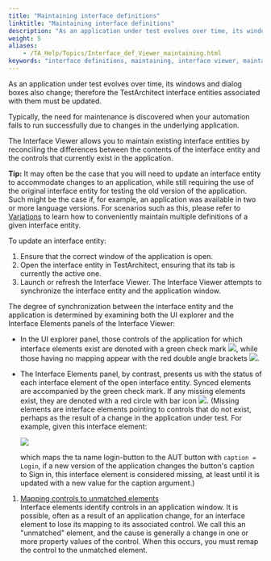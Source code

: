 ```yaml
--- 
title: "Maintaining interface definitions"
linktitle: "Maintaining interface definitions"
description: "As an application under test evolves over time, its windows and dialog boxes also change; therefore the TestArchitect interface entities associated with them must be updated."
weight: 5
aliases: 
    - /TA_Help/Topics/Interface_def_Viewer_maintaining.html
keywords: "interface definitions, maintaining, interface viewer, maintaining interface definitions, viewer"
---
```


As an application under test evolves over time, its windows and dialog boxes also change; therefore the TestArchitect interface entities associated with them must be updated.

Typically, the need for maintenance is discovered when your automation fails to run successfully due to changes in the underlying application.

The Interface Viewer allows you to maintain existing interface entities by reconciling the differences between the contents of the interface entity and the controls that currently exist in the application.

**Tip:** It may often be the case that you will need to update an interface entity to accommodate changes to an application, while still requiring the use of the original interface entity for testing the old version of the application. Such might be the case if, for example, an application was available in two or more language versions. For scenarios such as this, please refer to [Variations](/TA_Help/Topics/Variations.html) to learn how to conveniently maintain multiple definitions of a given interface entity.

To update an interface entity:

1.  Ensure that the correct window of the application is open.
2.  Open the interface entity in TestArchitect, ensuring that its tab is currently the active one.
3.  Launch or refresh the Interface Viewer. The Interface Viewer attempts to synchronize the interface entity and the application window.

The degree of synchronization between the interface entity and the application is determined by examining both the UI explorer and the Interface Elements panels of the Interface Viewer:

-   In the UI explorer panel, those controls of the application for which interface elements exist are denoted with a green check mark ![](/images/TA_Help/Images/ug_interface_definition13.png), while those having no mapping appear with the red double angle brackets ![](/images/TA_Help/Images/ug_interface_definition19.png).
-   The Interface Elements panel, by contrast, presents us with the status of each interface element of the open interface entity. Synced elements are accompanied by the green check mark. If any missing elements exist, they are denoted with a red circle with bar icon ![](/images/TA_Help/Images/ug_interface_definition14.png). \(Missing elements are interface elements pointing to controls that do not exist, perhaps as the result of a change in the application under test. For example, given this interface element:

    ![](/images/TA_Help/Images/ug_interface_definition20.png)

    which maps the ta name login-button to the AUT button with `caption = Login`, if a new version of the application changes the button's caption to Sign in, this interface element is considered missing, at least until it is updated with a new value for the caption argument.\)


1.  [Mapping controls to unmatched elements](/TA_Help/Topics/Interface_def_Viewer_maintaining_mapping_controls.html)  
Interface elements identify controls in an application window. It is possible, often as a result of an application change, for an interface element to lose its mapping to its associated control. We call this an "unmatched" element, and the cause is generally a change in one or more property values of the control. When this occurs, you must remap the control to the unmatched element.




